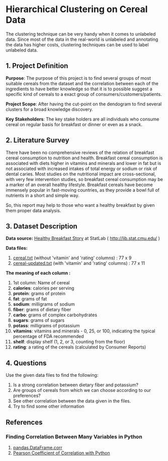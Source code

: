# Hierarchical Clustering on Cereal Data
The clustering technique can be very handy when it comes to unlabeled data. Since most of the data in the real-world is unlabeled and annotating the data has higher costs, clustering techniques can be used to label unlabeled data.

## 1. Project Definition
**Purpose**:
The purpose of this project is to find several groups of most suitable cereals from the dataset and the 
correlation between each of the ingredients to have better knowledge so that it is to possible suggest 
a specific kind of cereals to a exact group of consumers/customers/patients.

**Project Scope**: After having the cut-point on the dendogram to find several clusters for a broad 
knowledge discovery.

**Key Stakeholders**: The key stake holders are all individuals who consume cereal on regular basis for 
breakfast or dinner or even as a snack.

## 2. Literature Survey
There have been no comprehensive reviews of the relation of breakfast cereal consumption to nutrition 
and health. Breakfast cereal consumption is associated with diets higher in vitamins and minerals and 
lower in fat but is not associated with increased intakes of total energy or sodium or risk of dental caries. 
Most studies on the nutritional impact are cross-sectional, with very few intervention studies, so 
breakfast cereal consumption may be a marker of an overall healthy lifestyle. Breakfast cereals have 
become immensely popular in fast-moving countries, as they provide a bowl full of nutrients in a short 
and simple way.

So, this report may help to those who want a healthy breakfast by given them proper data analysis.

## 3. Dataset Description

**Data source:** [Healthy Breakfast Story](https://dasl.datadescription.com//Stories/HealthyBreakfast.html) at StatLab ( http://lib.stat.cmu.edu/ ) 

**Data files:** 
1. [cereal.txt](https://www.cs.umd.edu/hcil/hce/examples/cereal/cereal.txt) (without 'vitamin' and 'rating' columns) : 77 x 9
2. [cereal-updated.txt](https://www.cs.umd.edu/hcil/hce/examples/cereal/cereal-updated.txt) (with 'vitamin' and 'rating' columns) : 77 x 11

**The meaning of each column :**
1. 1st column: Name of cereal
2. **calories**: calories per serving
3. **protein**: grams of protein
3. **fat**: grams of fat
4. **sodium**: milligrams of sodium
5. **fiber**: grams of dietary fiber
6. **carbo**: grams of complex carbohydrates
7. **sugars**: grams of sugars
8. **potass**: milligrams of potassium
9. **vitamins**: vitamins and minerals - 0, 25, or 100, indicating the typical percentage of FDA recommended
10. **shelf**: display shelf (1, 2, or 3, counting from the floor)
11. **rating**: a rating of the cereals (calculated by Consumer Reports)

## 4. Questions
Use the given data files to find the following: 
1. Is a strong correlation between dietary fiber and potassium? 
2. Are groups of cereals from which we can choose according to our preferences? 
3. See other correlation between the data given in the files.
4. Try to find some other information


## References
### Finding Correlation Between Many Variables in Python
1. [pandas.DataFrame.corr](https://pandas.pydata.org/pandas-docs/stable/reference/api/pandas.DataFrame.corr.html)
2. [Pearson Coefficient of Correlation with Python](https://levelup.gitconnected.com/pearson-coefficient-of-correlation-using-pandas-ca68ce678c04)
